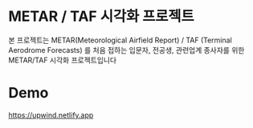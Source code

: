 # METAR / TAF 시각화 프로젝트
본 프로젝트는 METAR(Meteorological Airfield Report) / TAF (Terminal Aerodrome Forecasts) 를 처음 접하는 입문자, 전공생, 관련업계 종사자를 위한 METAR/TAF 시각화 프로젝트입니다

# Demo
https://upwind.netlify.app
